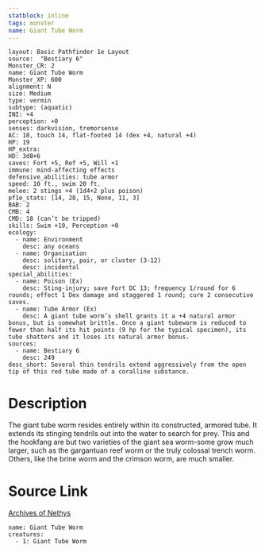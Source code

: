 ```yaml
---
statblock: inline
tags: monster
name: Giant Tube Worm
---
```

```statblock
layout: Basic Pathfinder 1e Layout
source:  "Bestiary 6"
Monster_CR: 2
name: Giant Tube Worm
Monster_XP: 600
alignment: N
size: Medium
type: vermin
subtype: (aquatic)
INI: +4
perception: +0
senses: darkvision, tremorsense
AC: 18, touch 14, flat-footed 14 (dex +4, natural +4)
HP: 19
HP_extra: 
HD: 3d8+6
saves: Fort +5, Ref +5, Will +1
immune: mind-affecting effects
defensive_abilities: tube armor
speed: 10 ft., swim 20 ft.
melee: 2 stings +4 (1d4+2 plus poison)
pf1e_stats: [14, 28, 15, None, 11, 3]
BAB: 2
CMB: 4
CMD: 18 (can’t be tripped)
skills: Swim +10, Perception +0
ecology:
  - name: Environment
    desc: any oceans
  - name: Organisation
    desc: solitary, pair, or cluster (3-12)
    desc: incidental
special_abilities:
  - name: Poison (Ex)
    desc: Sting-injury; save Fort DC 13; frequency 1/round for 6 rounds; effect 1 Dex damage and staggered 1 round; cure 2 consecutive saves.
  - name: Tube Armor (Ex)
    desc: A giant tube worm’s shell grants it a +4 natural armor bonus, but is somewhat brittle. Once a giant tubeworm is reduced to fewer than half its hit points (9 hp for the typical specimen), its tube shatters and it loses its natural armor bonus.
sources:
  - name: Bestiary 6
    desc: 249
desc_short: Several thin tendrils extend aggressively from the open tip of this red tube made of a coralline substance.
```
# Description
The giant tube worm resides entirely within its constructed, armored tube. It extends its stinging tendrils out into the water to search for prey. This and the hookfang are but two varieties of the giant sea worm-some grow much larger, such as the gargantuan reef worm or the truly colossal trench worm. Others, like the brine worm and the crimson worm, are much smaller.
# Source Link
[Archives of Nethys](https://aonprd.com/MonsterDisplay.aspx?ItemName=Giant%20Tube%20Worm)
```encounter-table
name: Giant Tube Worm
creatures:
  - 1: Giant Tube Worm
```
